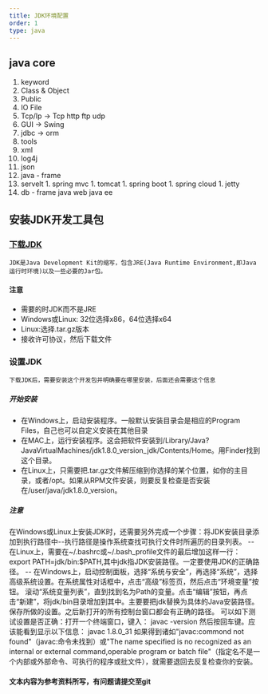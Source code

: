 ```yaml
---
title: JDK环境配置
order: 1
type: java
---
```


## java core
 1. keyword
1. Class & Object
1. Public
 1. IO File
1. Tcp/Ip -> Tcp http ftp udp
 1. GUI -> Swing
 1. jdbc -> orm
 1. tools
  1. xml
  1. log4j
  1. json
 1. java - frame
  1. servelt
    1. spring mvc
    1. tomcat
    1. spring boot
    1. spring cloud
    1. jetty
 1. db - frame
 java web
java ee


## 安装JDK开发工具包

### [下载JDK](http://www.oracle.com/technetwork/java/javase/downloads/index.html)
	JDK是Java Development Kit的缩写，包含JRE(Java Runtime Environment,即Java运行时环境)以及一些必要的Jar包。

#### 注意
 *  需要的时JDK而不是JRE
 *  Windows或Linux: 32位选择x86，64位选择x64
 *  Linux:选择.tar.gz版本
 *  接收许可协议，然后下载文件

### 设置JDK
    下载JDK后，需要安装这个开发包并明确要在哪里安装，后面还会需要这个信息
##### 开始安装
 * 在Windows上，启动安装程序。一般默认安装目录会是相应的Program Files，自己也可以自定义安装在其他目录
 * 在MAC上，运行安装程序。这会把软件安装到/Library/Java?JavaVirtualMachines/jdk1.8.0_version_jdk/Contents/Home。用Finder找到这个目录。
 * 在Linux上，只需要把.tar.gz文件解压缩到你选择的某个位置，如你的主目录，或者/opt。如果从RPM文件安装，则要反复检查是否安装在/user/java/jdk1.8.0_version。
##### 注意
 在Windows或Linux上安装JDK时，还需要另外完成一个步骤：将JDK安装目录添加到执行路径中--执行路径是操作系统查找可执行文件时所遍历的目录列表。
 -- 在Linux上，需要在~/.bashrc或~/.bash_profile文件的最后增加这样一行：
 export PATH=jdk/bin:$PATH,其中jdk指JDK安装路径。一定要使用JDK的正确路径。
 -- 在Windows上，启动控制面板，选择“系统与安全”，再选择“系统”，选择高级系统设置。在系统属性对话框中，点击“高级”标签页，然后点击“环境变量”按钮。
	滚动“系统变量列表”，直到找到名为Path的变量。点击“编辑”按钮，再点击“新建”，将jdk/bin目录增加到其中。主要要把jdk替换为具体的Java安装路径。
	保存所做的设置。之后新打开的所有控制台窗口都会有正确的路径。
	可以如下测试设置是否正确：打开一个终端窗口，键入：
	javac -version
	然后按回车键。应该能看到显示以下信息：
	javac 1.8.0_31
	如果得到诸如"javac:commond not found"（javac:命令未找到）或"The name specified is no recognized as an internal or external command,operable program or batch file"（指定名不是一个内部或外部命令、可执行的程序或批文件），就需要退回去反复检查你的安装。

#### 文本内容为参考资料所写，有问题请提交至git
